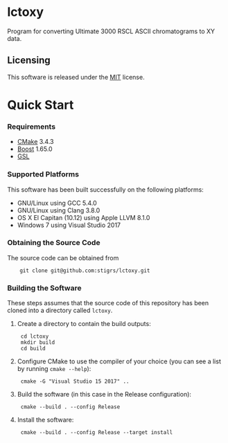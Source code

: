 # lctoxy

Program for converting Ultimate 3000 RSCL ASCII chromatograms to XY data.

## Licensing

This software is released under the [MIT](LICENSE) license.

# Quick Start 

### Requirements

* [CMake](https://cmake.org) 3.4.3
* [Boost](http://www.boost.org/) 1.65.0
* [GSL](https://github.com/Microsoft/GSL)

### Supported Platforms

This software has been built successfully on the following platforms:
* GNU/Linux using GCC 5.4.0
* GNU/Linux using Clang 3.8.0
* OS X El Capitan (10.12) using Apple LLVM 8.1.0
* Windows 7 using Visual Studio 2017

### Obtaining the Source Code

The source code can be obtained from

        git clone git@github.com:stigrs/lctoxy.git

### Building the Software

These steps assumes that the source code of this repository has been cloned
into a directory called `lctoxy`.

1. Create a directory to contain the build outputs:

        cd lctoxy
        mkdir build
        cd build

2. Configure CMake to use the compiler of your choice (you can see a list by
   running `cmake --help`):

        cmake -G "Visual Studio 15 2017" ..

3. Build the software (in this case in the Release configuration):

        cmake --build . --config Release

4. Install the software:

        cmake --build . --config Release --target install
